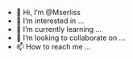 - 👋 Hi, I’m @Mserliss
- 👀 I’m interested in ...
- 🌱 I’m currently learning ...
- 💞️ I’m looking to collaborate on ...
- 📫 How to reach me ...

<!---
Mserliss/Mserliss is a ✨ special ✨ repository because its `README.md` (this file) appears on your GitHub profile.
You can click the Preview link to take a look at your changes.
--->
